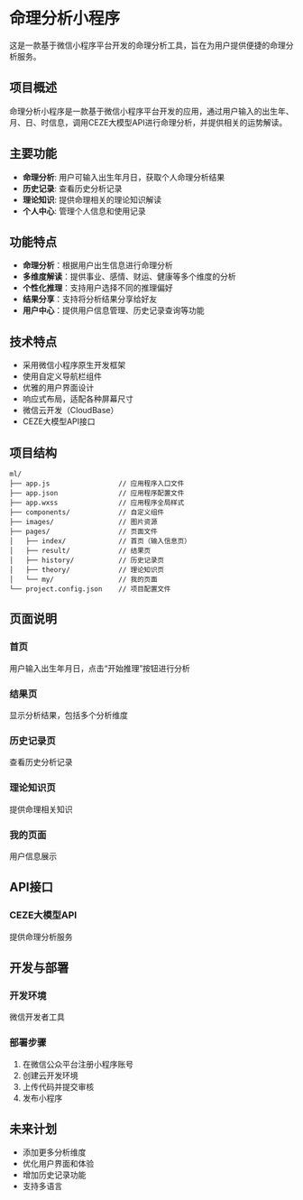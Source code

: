 # 命理分析小程序

这是一款基于微信小程序平台开发的命理分析工具，旨在为用户提供便捷的命理分析服务。

## 项目概述

命理分析小程序是一款基于微信小程序平台开发的应用，通过用户输入的出生年、月、日、时信息，调用CEZE大模型API进行命理分析，并提供相关的运势解读。

## 主要功能

- **命理分析**: 用户可输入出生年月日，获取个人命理分析结果
- **历史记录**: 查看历史分析记录
- **理论知识**: 提供命理相关的理论知识解读
- **个人中心**: 管理个人信息和使用记录

## 功能特点

- **命理分析**：根据用户出生信息进行命理分析
- **多维度解读**：提供事业、感情、财运、健康等多个维度的分析
- **个性化推理**：支持用户选择不同的推理偏好
- **结果分享**：支持将分析结果分享给好友
- **用户中心**：提供用户信息管理、历史记录查询等功能

## 技术特点

- 采用微信小程序原生开发框架
- 使用自定义导航栏组件
- 优雅的用户界面设计
- 响应式布局，适配各种屏幕尺寸
- 微信云开发（CloudBase）
- CEZE大模型API接口

## 项目结构

```
ml/
├── app.js                 // 应用程序入口文件
├── app.json               // 应用程序配置文件
├── app.wxss               // 应用程序全局样式
├── components/            // 自定义组件
├── images/                // 图片资源
├── pages/                 // 页面文件
│   ├── index/             // 首页（输入信息页）
│   ├── result/            // 结果页
│   ├── history/           // 历史记录页
│   ├── theory/            // 理论知识页
│   └── my/                // 我的页面
└── project.config.json    // 项目配置文件
```

## 页面说明

### 首页

用户输入出生年月日，点击“开始推理”按钮进行分析

### 结果页

显示分析结果，包括多个分析维度

### 历史记录页

查看历史分析记录

### 理论知识页

提供命理相关知识

### 我的页面

用户信息展示

## API接口

### CEZE大模型API

提供命理分析服务

## 开发与部署

### 开发环境

微信开发者工具

### 部署步骤

1. 在微信公众平台注册小程序账号
2. 创建云开发环境
3. 上传代码并提交审核
4. 发布小程序

## 未来计划

- 添加更多分析维度
- 优化用户界面和体验
- 增加历史记录功能
- 支持多语言